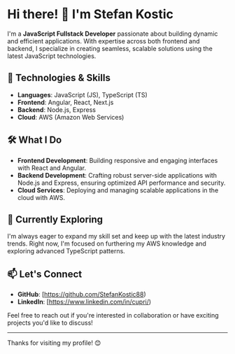 # Hi there! 👋 I'm Stefan Kostic

I'm a **JavaScript Fullstack Developer** passionate about building dynamic and efficient applications. With expertise across both frontend and backend, I specialize in creating seamless, scalable solutions using the latest JavaScript technologies.

## 🔧 Technologies & Skills

- **Languages**: JavaScript (JS), TypeScript (TS)
- **Frontend**: Angular, React, Next.js
- **Backend**: Node.js, Express
- **Cloud**: AWS (Amazon Web Services)

## 🛠 What I Do

- **Frontend Development**: Building responsive and engaging interfaces with React and Angular.
- **Backend Development**: Crafting robust server-side applications with Node.js and Express, ensuring optimized API performance and security.
- **Cloud Services**: Deploying and managing scalable applications in the cloud with AWS.

## 🌱 Currently Exploring

I'm always eager to expand my skill set and keep up with the latest industry trends. Right now, I'm focused on furthering my AWS knowledge and exploring advanced TypeScript patterns.

## 📫 Let's Connect

- **GitHub**: [https://github.com/StefanKostic88)
- **LinkedIn**: [https://www.linkedin.com/in/cupri/)

Feel free to reach out if you're interested in collaboration or have exciting projects you'd like to discuss!

---

Thanks for visiting my profile! 😊
